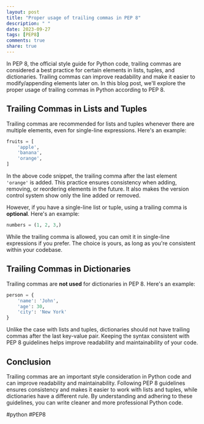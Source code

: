 ```yaml
---
layout: post
title: "Proper usage of trailing commas in PEP 8"
description: " "
date: 2023-09-27
tags: [PEP8]
comments: true
share: true
---
```


In PEP 8, the official style guide for Python code, trailing commas are considered a best practice for certain elements in lists, tuples, and dictionaries. Trailing commas can improve readability and make it easier to modify/appending elements later on. In this blog post, we'll explore the proper usage of trailing commas in Python according to PEP 8.

## Trailing Commas in Lists and Tuples

Trailing commas are recommended for lists and tuples whenever there are multiple elements, even for single-line expressions. Here's an example:

```python
fruits = [
    'apple',
    'banana',
    'orange',
]
```

In the above code snippet, the trailing comma after the last element `'orange'` is added. This practice ensures consistency when adding, removing, or reordering elements in the future. It also makes the version control system show only the line added or removed.


However, if you have a single-line list or tuple, using a trailing comma is **optional**. Here's an example:

```python
numbers = (1, 2, 3,)
```

While the trailing comma is allowed, you can omit it in single-line expressions if you prefer. The choice is yours, as long as you're consistent within your codebase.

## Trailing Commas in Dictionaries

Trailing commas are **not used** for dictionaries in PEP 8. Here's an example:

```python
person = {
    'name': 'John',
    'age': 30,
    'city': 'New York'
}
```

Unlike the case with lists and tuples, dictionaries should not have trailing commas after the last key-value pair. Keeping the syntax consistent with PEP 8 guidelines helps improve readability and maintainability of your code.

## Conclusion

Trailing commas are an important style consideration in Python code and can improve readability and maintainability. Following PEP 8 guidelines ensures consistency and makes it easier to work with lists and tuples, while dictionaries have a different rule. By understanding and adhering to these guidelines, you can write cleaner and more professional Python code.

#python #PEP8